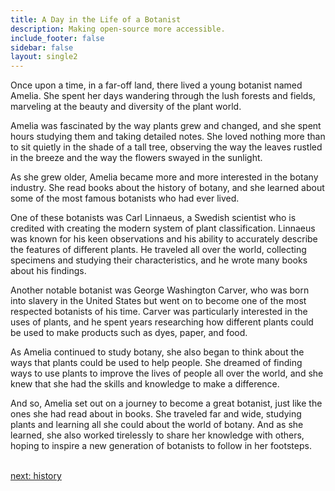 ```yaml
---
title: A Day in the Life of a Botanist
description: Making open-source more accessible.
include_footer: false
sidebar: false
layout: single2
---
```


<p>
Once upon a time, in a far-off land, there lived a young botanist named Amelia. She spent her days wandering through the lush forests and fields, marveling at the beauty and diversity of the plant world.

Amelia was fascinated by the way plants grew and changed, and she spent hours studying them and taking detailed notes. She loved nothing more than to sit quietly in the shade of a tall tree, observing the way the leaves rustled in the breeze and the way the flowers swayed in the sunlight.

As she grew older, Amelia became more and more interested in the botany industry. She read books about the history of botany, and she learned about some of the most famous botanists who had ever lived.

One of these botanists was Carl Linnaeus, a Swedish scientist who is credited with creating the modern system of plant classification. Linnaeus was known for his keen observations and his ability to accurately describe the features of different plants. He traveled all over the world, collecting specimens and studying their characteristics, and he wrote many books about his findings.

Another notable botanist was George Washington Carver, who was born into slavery in the United States but went on to become one of the most respected botanists of his time. Carver was particularly interested in the uses of plants, and he spent years researching how different plants could be used to make products such as dyes, paper, and food.

As Amelia continued to study botany, she also began to think about the ways that plants could be used to help people. She dreamed of finding ways to use plants to improve the lives of people all over the world, and she knew that she had the skills and knowledge to make a difference.

And so, Amelia set out on a journey to become a great botanist, just like the ones she had read about in books. She traveled far and wide, studying plants and learning all she could about the world of botany. And as she learned, she also worked tirelessly to share her knowledge with others, hoping to inspire a new generation of botanists to follow in her footsteps.

<br>
<a href="https://workdojos.com/botanist/history">next: history</a>
<br>
</p>